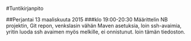 #Tuntikirjanpito

##Perjantai 13 maaliskuuta 2015
###klo 19:00-20:30
	Määrittelin NB projektin, Git repon, venkslasin vähän Maven asetuksia, loin ssh-avaimia, yritin luoda ssh avaimen myös melkille, ei onnistunut. loin tämän tiedoston. 
